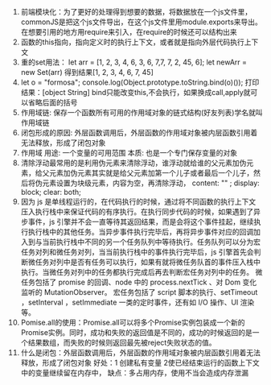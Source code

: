 1. 前端模块化：为了更好的处理得到想要的数据，将数据放在一个js文件里，commonJS是把这个js文件导出，在这个js文件里用module.exports来导出。在想要引用的地方用require来引入，在require的时候还可以结构出来
2. 函数的this指向，指向定义时的执行上下文，或者就是指向外层代码执行上下文
3. 重的set用法： let arr = [1, 2, 3, 4, 6, 3, 6, 7,7, 7, 2, 45, 6];       let newArr = new Set(arr)  得到结果[1, 2,  3, 4, 6, 7, 45]  
4. let o = "formosa";  console.log(Object.prototype.toString.bind(o)());  打印结果：[object String] bind只能改变this,不会执行，如果换成call,apply就可以省略后面的括号
5. 作用域链: 保存一个函数所有可用的作用域对象的链式结构(好友列表)学名就叫作用域链
6. 闭包形成的原因: 外层函数调用后，外层函数的作用域对象被内层函数引用着无法释放，形成了闭包对象
7. 作用域  用途: 一个变量的可用范围       本质: 也是一个专门保存变量的对象
8. 清除浮动最常用的是利用伪元素来清除浮动，谁浮动就给谁的父元素加伪元素，给父元素加伪元素其实就是给父元素加第一个儿子或者最后一个儿子，然后将伪元素设置为块级元素，内容为空，再清除浮动， content: "" ; display: block; clear: both;
9. 因为 js 是单线程运行的，在代码执行的时候，通过将不同函数的执行上下文压入执行栈中来保证代码的有序执行。在执行同步代码的时候，如果遇到了异步事件，js 引擎并不会一直等待其返回结果，而是会将这个事件挂起，继续执行执行栈中的其他任务。当异步事件执行完毕后，再将异步事件对应的回调加入到与当前执行栈中不同的另一个任务队列中等待执行。任务队列可以分为宏任务对列和微任务对列，当当前执行栈中的事件执行完毕后，js 引擎首先会判断微任务对列中是否有任务可以执行，如果有就将微任务队首的事件压入栈中执行。当微任务对列中的任务都执行完成后再去判断宏任务对列中的任务。 微任务包括了 promise 的回调、node 中的 process.nextTick 、对 Dom 变化监听的 MutationObserver。  宏任务包括了 script 脚本的执行、setTimeout ，setInterval ，setImmediate 一类的定时事件，还有如 I/O 操作、UI 渲染等。
10. Pomise.all的使用：Promise.all可以将多个Promise实例包装成一个新的Promise实例。同时，成功和失败的返回值是不同的，成功的时候返回的是一个结果数组，而失败的时候则返回最先被reject失败状态的值。
11. 什么是闭包：外层函数调用后，外层函数的作用域对象被内层函数引用着无法释放，形成了闭包对象  好处：1 创建私有变量 2使已经结束运行的函数上下文中的变量继续留在内存中， 缺点：多占用内存，使用不当会造成内存泄漏
